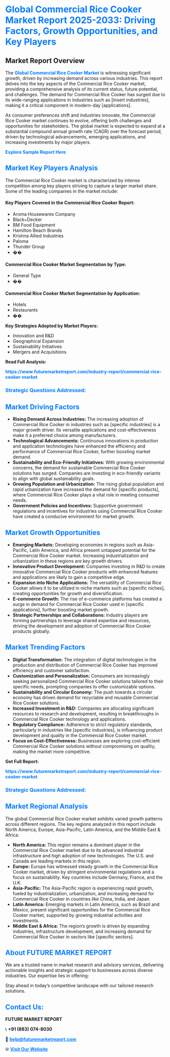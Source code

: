 <h1 style="color: #007BFF;">Global Commercial Rice Cooker Market Report 2025-2033: Driving Factors, Growth Opportunities, and Key Players</h1>

<section id="overview">
<h2>Market Report Overview</h2>
<p>The <a href="https://www.futuremarketreport.com/industry-report/commercial-rice-cooker-market" style="color: #007BFF; text-decoration: none;"><strong>Global Commercial Rice Cooker Market</strong></a> is witnessing significant growth, driven by increasing demand across various industries. This report delves into the key aspects of the Commercial Rice Cooker market, providing a comprehensive analysis of its current status, future potential, and challenges. The demand for Commercial Rice Cooker has surged due to its wide-ranging applications in industries such as [insert industries], making it a critical component in modern-day [applications].</p>
<p>As consumer preferences shift and industries innovate, the Commercial Rice Cooker market continues to evolve, offering both challenges and opportunities for stakeholders. The global market is expected to expand at a substantial compound annual growth rate (CAGR) over the forecast period, driven by technological advancements, emerging applications, and increasing investments by major players.</p>
</section>

<section id="overview">
<p><a href="https://www.futuremarketreport.com/request-sample/reportId=117068" style="color: #007BFF; text-decoration: none;"><strong>Explore Sample Report Here</strong></a></p>
</section>

<section id="key-players">
<h2 style="color: #007BFF;">Market Key Players Analysis</h2>
<p>The Commercial Rice Cooker market is characterized by intense competition among key players striving to capture a larger market share. Some of the leading companies in the market include:</p>
<h4>Key Players Covered in the Commercial Rice Cooker Report:</h4>
<ul><li>Aroma Housewares Company</li><li>Black+Decker</li><li>BM Food Equipment</li><li>Hamilton Beach Brands</li><li>Krishna Allied Industries</li><li>Paloma</li><li>Thunder Group</li><li>��</li></ul>
<h4>Commercial Rice Cooker Market Segmentation by Type:</h4>
<ul><li>General Type</li><li>��</li></ul>

<h4>Commercial Rice Cooker Market Segmentation by Application:</h4>
<ul><li>Hotels</li><li>Restaurants</li><li>��</li></ul>
<p><strong>Key Strategies Adopted by Market Players:</strong></p>
<ul>
<li>Innovation and R&D</li>
<li>Geographical Expansion</li>
<li>Sustainability Initiatives</li>
<li>Mergers and Acquisitions</li>
</ul>
</section>

<section>
<p><strong>Read Full Analysis: </strong></p><a href="https://www.futuremarketreport.com/industry-report/commercial-rice-cooker-market" style="color: #007BFF; text-decoration: none;"><strong>https://www.futuremarketreport.com/industry-report/commercial-rice-cooker-market</strong></a>
<h3 style="color: #007BFF;">Strategic Questions Addressed:</h3>
</section>

<section id="driving-factors">
<h2 style="color: #007BFF;">Market Driving Factors</h2>
<ul>
<li><strong>Rising Demand Across Industries:</strong> The increasing adoption of Commercial Rice Cooker in industries such as [specific industries] is a major growth driver. Its versatile applications and cost-effectiveness make it a preferred choice among manufacturers.</li>
<li><strong>Technological Advancements:</strong> Continuous innovations in production and application technologies have enhanced the efficiency and performance of Commercial Rice Cooker, further boosting market demand.</li>
<li><strong>Sustainability and Eco-Friendly Initiatives:</strong> With growing environmental concerns, the demand for sustainable Commercial Rice Cooker solutions has surged. Companies are investing in eco-friendly variants to align with global sustainability goals.</li>
<li><strong>Growing Population and Urbanization:</strong> The rising global population and rapid urbanization have increased the demand for [specific products], where Commercial Rice Cooker plays a vital role in meeting consumer needs.</li>
<li><strong>Government Policies and Incentives:</strong> Supportive government regulations and incentives for industries using Commercial Rice Cooker have created a conducive environment for market growth.</li>
</ul>
</section>

<section id="growth-opportunities">
<h2 style="color: #007BFF;">Market Growth Opportunities</h2>
<ul>
<li><strong>Emerging Markets:</strong> Developing economies in regions such as Asia-Pacific, Latin America, and Africa present untapped potential for the Commercial Rice Cooker market. Increasing industrialization and urbanization in these regions are key growth drivers.</li>
<li><strong>Innovative Product Development:</strong> Companies investing in R&D to create innovative Commercial Rice Cooker products with enhanced features and applications are likely to gain a competitive edge.</li>
<li><strong>Expansion into Niche Applications:</strong> The versatility of Commercial Rice Cooker allows it to be utilized in niche markets such as [specific niches], creating opportunities for growth and diversification.</li>
<li><strong>E-commerce Growth:</strong> The rise of e-commerce platforms has created a surge in demand for Commercial Rice Cooker used in [specific applications], further boosting market growth.</li>
<li><strong>Strategic Partnerships and Collaborations:</strong> Industry players are forming partnerships to leverage shared expertise and resources, driving the development and adoption of Commercial Rice Cooker products globally.</li>
</ul>
</section>

<section id="trending-factors">
<h2 style="color: #007BFF;">Market Trending Factors</h2>
<ul>
<li><strong>Digital Transformation:</strong> The integration of digital technologies in the production and distribution of Commercial Rice Cooker has improved efficiency and customer satisfaction.</li>
<li><strong>Customization and Personalization:</strong> Consumers are increasingly seeking personalized Commercial Rice Cooker solutions tailored to their specific needs, prompting companies to offer customizable options.</li>
<li><strong>Sustainability and Circular Economy:</strong> The push towards a circular economy has driven demand for recyclable and reusable Commercial Rice Cooker solutions.</li>
<li><strong>Increased Investment in R&D:</strong> Companies are allocating significant resources to research and development, resulting in breakthroughs in Commercial Rice Cooker technology and applications.</li>
<li><strong>Regulatory Compliance:</strong> Adherence to strict regulatory standards, particularly in industries like [specific industries], is influencing product development and quality in the Commercial Rice Cooker market.</li>
<li><strong>Focus on Cost-Effectiveness:</strong> Businesses are exploring cost-efficient Commercial Rice Cooker solutions without compromising on quality, making the market more competitive.</li>
</ul>
</section>

<section>
<p><strong>Get Full Report: </strong></p><a href="https://www.futuremarketreport.com/industry-report/commercial-rice-cooker-market" style="color: #007BFF; text-decoration: none;"><strong>https://www.futuremarketreport.com/industry-report/commercial-rice-cooker-market</strong></a>
<h3 style="color: #007BFF;">Strategic Questions Addressed:</h3>
</section>


<section id="regional-analysis">
<h2 style="color: #007BFF;">Market Regional Analysis</h2>
<p>The global Commercial Rice Cooker market exhibits varied growth patterns across different regions. The key regions analyzed in this report include North America, Europe, Asia-Pacific, Latin America, and the Middle East & Africa:</p>
<ul>
<li><strong>North America:</strong> This region remains a dominant player in the Commercial Rice Cooker market due to its advanced industrial infrastructure and high adoption of new technologies. The U.S. and Canada are leading markets in this region.</li>
<li><strong>Europe:</strong> Europe has witnessed steady growth in the Commercial Rice Cooker market, driven by stringent environmental regulations and a focus on sustainability. Key countries include Germany, France, and the U.K.</li>
<li><strong>Asia-Pacific:</strong> The Asia-Pacific region is experiencing rapid growth, fueled by industrialization, urbanization, and increasing demand for Commercial Rice Cooker in countries like China, India, and Japan.</li>
<li><strong>Latin America:</strong> Emerging markets in Latin America, such as Brazil and Mexico, present significant opportunities for the Commercial Rice Cooker market, supported by growing industrial activities and investments.</li>
<li><strong>Middle East & Africa:</strong> The region’s growth is driven by expanding industries, infrastructure development, and increasing demand for Commercial Rice Cooker in sectors like [specific sectors].</li>
</ul>
</section>

<footer>
<h2 style="color: #007BFF;">About FUTURE MARKET REPORT</h2>
<p>We are a trusted name in market research and advisory services, delivering actionable insights and strategic support to businesses across diverse industries. Our expertise lies in offering:</p>

<p>Stay ahead in today’s competitive landscape with our tailored research solutions.</p>

<h2 style="color: #007BFF;">Contact Us:</h2>
<p><strong>FUTURE MARKET REPORT</strong></p>
<p>📞 <strong>+91 (883) 074-8030</strong></p>
<p>📧 <strong><a href="mailto:help@futuremarketreport.com" style="color: #007BFF;">help@futuremarketreport.com</a></strong></p>
<p>🌐 <strong><a href="https://www.futuremarketreport.com/" style="color: #007BFF;">Visit Our Website</a></strong></p>
</footer>